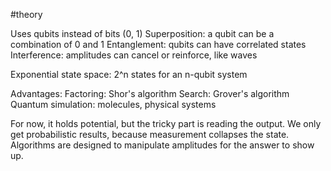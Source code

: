#theory 

Uses qubits instead of bits (0, 1)
	Superposition: a qubit can be a combination of 0 and 1
	Entanglement: qubits can have correlated states
	Interference: amplitudes can cancel or reinforce, like waves

Exponential state space: 2^n states for an n-qubit system

Advantages:
	Factoring: Shor's algorithm
	Search: Grover's algorithm
	Quantum simulation: molecules, physical systems

For now, it holds potential, but the tricky part is reading the output.
	We only get probabilistic results, because measurement collapses the state.
		Algorithms are designed to manipulate amplitudes for the answer to show up.